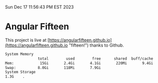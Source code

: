 Sun Dec 17 11:56:43 PM EST 2023

# Angular Fifteen


This project is live at [https://angularfifteen.github.io](https://angularfifteen.github.io "fifteen!") thanks to Github.

```bash
System Memory
               total        used        free      shared  buff/cache   available
Mem:            15Gi       2.4Gi       4.1Gi       220Mi       9.4Gi        12Gi
Swap:          8.0Gi       118Mi       7.9Gi
System Storage
1.3G	.
```
